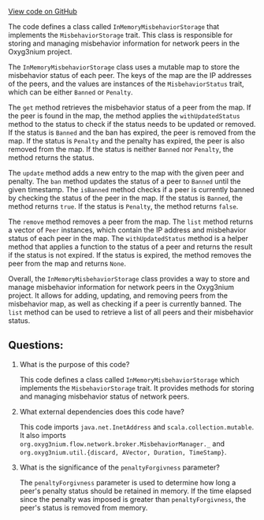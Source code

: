 [View code on GitHub](https://github.com/alephium/alephium/flow/src/main/scala/org/alephium/flow/network/broker/InMemoryMisbehaviorStorage.scala)

The code defines a class called `InMemoryMisbehaviorStorage` that implements the `MisbehaviorStorage` trait. This class is responsible for storing and managing misbehavior information for network peers in the Oxyg3nium project. 

The `InMemoryMisbehaviorStorage` class uses a mutable map to store the misbehavior status of each peer. The keys of the map are the IP addresses of the peers, and the values are instances of the `MisbehaviorStatus` trait, which can be either `Banned` or `Penalty`. 

The `get` method retrieves the misbehavior status of a peer from the map. If the peer is found in the map, the method applies the `withUpdatedStatus` method to the status to check if the status needs to be updated or removed. If the status is `Banned` and the ban has expired, the peer is removed from the map. If the status is `Penalty` and the penalty has expired, the peer is also removed from the map. If the status is neither `Banned` nor `Penalty`, the method returns the status.

The `update` method adds a new entry to the map with the given peer and penalty. The `ban` method updates the status of a peer to `Banned` until the given timestamp. The `isBanned` method checks if a peer is currently banned by checking the status of the peer in the map. If the status is `Banned`, the method returns `true`. If the status is `Penalty`, the method returns `false`.

The `remove` method removes a peer from the map. The `list` method returns a vector of `Peer` instances, which contain the IP address and misbehavior status of each peer in the map. The `withUpdatedStatus` method is a helper method that applies a function to the status of a peer and returns the result if the status is not expired. If the status is expired, the method removes the peer from the map and returns `None`.

Overall, the `InMemoryMisbehaviorStorage` class provides a way to store and manage misbehavior information for network peers in the Oxyg3nium project. It allows for adding, updating, and removing peers from the misbehavior map, as well as checking if a peer is currently banned. The `list` method can be used to retrieve a list of all peers and their misbehavior status.
## Questions: 
 1. What is the purpose of this code?
    
    This code defines a class called `InMemoryMisbehaviorStorage` which implements the `MisbehaviorStorage` trait. It provides methods for storing and managing misbehavior status of network peers.

2. What external dependencies does this code have?
    
    This code imports `java.net.InetAddress` and `scala.collection.mutable`. It also imports `org.oxyg3nium.flow.network.broker.MisbehaviorManager._` and `org.oxyg3nium.util.{discard, AVector, Duration, TimeStamp}`.

3. What is the significance of the `penaltyForgivness` parameter?
    
    The `penaltyForgivness` parameter is used to determine how long a peer's penalty status should be retained in memory. If the time elapsed since the penalty was imposed is greater than `penaltyForgivness`, the peer's status is removed from memory.